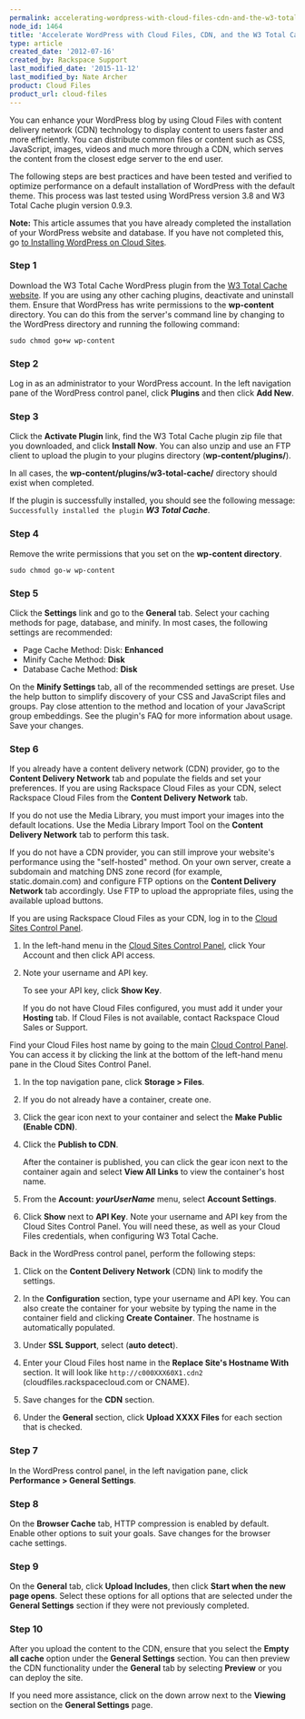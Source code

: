 ```yaml
---
permalink: accelerating-wordpress-with-cloud-files-cdn-and-the-w3-total-cache-plugin/
node_id: 1464
title: 'Accelerate WordPress with Cloud Files, CDN, and the W3 Total Cache Plugin'
type: article
created_date: '2012-07-16'
created_by: Rackspace Support
last_modified_date: '2015-11-12'
last_modified_by: Nate Archer
product: Cloud Files
product_url: cloud-files
---
```


You can enhance your WordPress blog by using Cloud Files with content delivery network (CDN) 
technology to display content to users faster and more efficiently. You can distribute 
common files or content such as CSS, JavaScript, images, videos and much more through a CDN, 
which serves the content from the closest edge server to the end user.

The following steps are best practices and have been tested and verified to optimize 
performance on a default installation of WordPress with the default theme. This process was 
last tested using WordPress version 3.8 and W3 Total Cache plugin version 0.9.3.

**Note:** This article assumes that you have already completed the installation of your 
WordPress website and database. If you have not completed this, go 
[to Installing WordPress on Cloud Sites](/how-to/installing-wordpress-on-cloud-sites/).

### Step 1

Download the W3 Total Cache WordPress plugin from the 
[W3 Total Cache website](http://wordpress.org/extend/plugins/w3-total-cache/). If you are 
using any other caching plugins, deactivate and uninstall them. Ensure that WordPress has 
write permissions to the **wp-content** directory.  You can do this from the server's 
command line by changing to the WordPress directory and running the following command:

    sudo chmod go+w wp-content

### Step 2

Log in as an administrator to your WordPress account. In the left navigation pane of the 
WordPress control panel, click **Plugins** and then click **Add New**.

### Step 3

Click the **Activate Plugin** link, find the W3 Total Cache plugin zip file that you 
downloaded, and click **Install Now**. You can also unzip and use an FTP client to upload 
the plugin to your plugins directory (**wp-content/plugins/**).

In all cases, the **wp-content/plugins/w3-total-cache/** directory should exist when completed.

If the plugin is successfully installed, you should see the following message: 
`Successfully installed the plugin` ***W3 Total Cache***.

### Step 4

Remove the write permissions that you set on the **wp-content directory**.

    sudo chmod go-w wp-content

### Step 5

Click the **Settings** link and go to the **General** tab. Select your caching methods for 
page, database, and minify. In most cases, the following settings are recommended:

- Page Cache Method: Disk: **Enhanced**
- Minify Cache Method: **Disk**
- Database Cache Method: **Disk**

On the **Minify Settings** tab, all of the recommended settings are preset. Use the help 
button to simplify discovery of your CSS and JavaScript files and groups. Pay close 
attention to the method and location of your JavaScript group embeddings. See the plugin's 
FAQ for more information about usage. Save your changes.

### Step 6

If you already have a content delivery network (CDN) provider, go to the **Content Delivery 
Network** tab and populate the fields and set your preferences. If you are using Rackspace 
Cloud Files as your CDN, select Rackspace Cloud Files from the **Content Delivery Network** 
tab.

If you do not use the Media Library, you must import your images into the default locations. 
Use the Media Library Import Tool on the **Content Delivery Network** tab to perform this 
task.

If you do not have a CDN provider, you can still improve your website's performance using 
the "self-hosted" method. On your own server, create a subdomain and matching DNS zone 
record (for example, static.domain.com) and configure FTP options on the **Content Delivery 
Network** tab accordingly. Use FTP to upload the appropriate files, using the available 
upload buttons.

If you are using Rackspace Cloud Files as your CDN, log in to the 
[Cloud Sites Control Panel](https://manage.rackspacecloud.com/).

1.	In the left-hand menu in the [Cloud Sites Control Panel](https://manage.rackspacecloud.com/), 
   click Your Account and then click API access.

2.	Note your username and API key.

    To see your API key, click **Show Key**.

    If you do not have Cloud Files configured, you must add it under your **Hosting** tab. 
    If Cloud Files is not available, contact Rackspace Cloud Sales or Support.

Find your Cloud Files host name by going to the main 
[Cloud Control Panel](https://mycloud.rackspace.com). You can access it by clicking the 
link at the bottom of the left-hand menu pane in the Cloud Sites Control Panel.

1.	In the top navigation pane, click **Storage > Files**.

2.	If you do not already have a container, create one.

3.	Click the gear icon next to your container and select the **Make Public (Enable CDN)**.

4. Click the **Publish to CDN**.

    After the container is published, you can click the gear icon next to the container 
    again and select **View All Links** to view the container's host name.

5.	From the **Account: *yourUserName*** menu, select **Account Settings**.

6.	Click **Show** next to **API Key**. Note your username and API key from the Cloud Sites 
   Control Panel. You will need these, as well as your Cloud Files credentials, when 
   configuring W3 Total Cache.

Back in the WordPress control panel, perform the following steps:

1.	Click on the **Content Delivery Network** (CDN) link to modify the settings.

2.	In the **Configuration** section, type your username and API key. You can also create 
   the container for your website by typing the name in the container field and clicking 
   **Create Container**. The hostname is automatically populated.

3.	Under **SSL Support**, select (**auto detect**).

4.	Enter your Cloud Files host name in the **Replace Site's Hostname With** section. It 
   will look like `http://c000XXX60X1.cdn2` (cloudfiles.rackspacecloud.com or CNAME).

5.	Save changes for the **CDN** section.

6.	Under the **General** section, click **Upload XXXX Files** for each section that is checked.

### Step 7
In the WordPress control panel, in the left navigation pane, click **Performance > General Settings**.

### Step 8

On the **Browser Cache** tab, HTTP compression is enabled by default. Enable other options 
to suit your goals. Save changes for the browser cache settings.

### Step 9

On the **General** tab, click **Upload Includes**, then click **Start when the new page 
opens**. Select these options for all options that are selected under the **General Settings** 
section if they were not previously completed.

### Step 10

After you upload the content to the CDN, ensure that you select the **Empty all cache** 
option under the **General Settings** section. You can then preview the CDN functionality 
under the **General** tab by selecting **Preview** or you can deploy the site.

If you need more assistance, click on the down arrow next to the **Viewing** section on 
the **General Settings** page.
